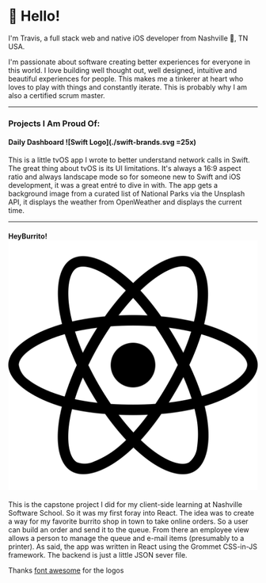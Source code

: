 # 👋 Hello!

I'm Travis, a full stack web and native iOS developer from Nashville 🤠, TN USA.

I'm passionate about software creating better experiences for everyone in this world. I love building well thought out, well designed, intuitive and beautiful experiences for people. This makes me a tinkerer at heart who loves to play with things and constantly iterate. This is probably why I am also a certified scrum master.

---

### Projects I Am Proud Of:

#### Daily Dashboard ![Swift Logo](./swift-brands.svg =25x)

This is a little tvOS app I wrote to better understand network calls in Swift. The great thing about tvOS is its UI limitations. It's always a 16:9 aspect ratio and always landscape mode so for someone new to Swift and iOS development, it was a great entré to dive in with. The app gets a background image from a curated list of National Parks via the Unsplash API, it displays the weather from OpenWeather and displays the current time.

---

#### HeyBurrito! ![React Logo](https://github.com/travisbrigman/travisbrigman/blob/main/react-brands.svg)

This is the capstone project I did for my client-side learning at Nashville Software School. So it was my first foray into React. The idea was to create a way for my favorite burrito shop in town to take online orders. So a user can build an order and send it to the queue. From there an employee view allows a person to manage the queue and e-mail items (presumably to a printer). As said, the app was written in React using the Grommet CSS-in-JS framework. The backend is just a little JSON sever file.

Thanks [font awesome](https://fontawesome.com/license/free) for the logos
